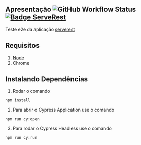 ## __Apresentação__ ![GitHub Workflow Status](https://img.shields.io/github/workflow/status/Misaelreis/test-e2e-serverest/main) [![Badge ServeRest](https://img.shields.io/badge/API-ServeRest-green)](https://github.com/ServeRest/ServeRest/)

Teste e2e da aplicação [serverest](https://front.serverest.dev/)
## __Requisitos__
1. [Node](https://nodejs.org/pt-br/)
2. Chrome

## __Instalando Dependências__
1. Rodar o comando 
```
npm install
```
2. Para abrir o Cypress Application use o comando
```
npm run cy:open
````

3. Para rodar o Cypress Headless use o comando
```
npm run cy:run
````
